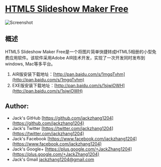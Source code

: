 # [HTML5 Slideshow Maker Free](http://jackzhang1204.github.io/) #

![Screenshot](html5-slideshow-maker-free.jpg)

## 概述 ##
HTML5 Slideshow Maker Free是一个将图片简单快捷转成HTML5相册的小型免费应用软件。该软件采用Adobe AIR技术开发，实现了一次开发同时发布到windows, Mac等多平台。

1. AIR版安装下载地址：[http://pan.baidu.com/s/1mgqTvhm](http://pan.baidu.com/s/1mgqTvhm)
2. EXE版安装下载地址：[http://pan.baidu.com/s/1sjwiOWH](http://pan.baidu.com/s/1sjwiOWH)


## Author: ##
* Jack's GitHub 	[https://github.com/jackzhang1204](https://github.com/jackzhang1204)
* Jack's Twitter 	[https://twitter.com/jackzhang1204](https://twitter.com/jackzhang1204)
* Jack's Facebook 	[https://www.facebook.com/jackzhang1204](https://www.facebook.com/jackzhang1204)
* Jack's Google+ 	[https://plus.google.com/+JackZhang1204](https://plus.google.com/+JackZhang1204)
* Jack's Gmail 		[jackzhang1204@gmail.com](http://www.gmail.com)

